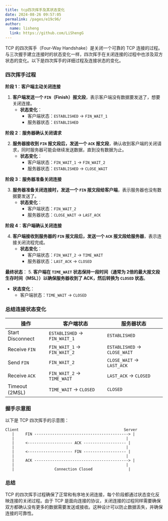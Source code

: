```yaml
---
title: tcp四次挥手及其状态变化
date: 2024-08-26 09:57:05
permalink: /pages/e19c96/
author: 
  name: lisheng
  link: https://github.com/LiShengG
---
```

TCP 的四次挥手（Four-Way Handshake）是关闭一个可靠的 TCP 连接的过程。与三次握手建立连接时的状态变化一样，四次挥手在关闭连接的过程中也涉及双方状态的变化。以下是四次挥手的详细过程及连接状态的变化。

### 四次挥手过程

**阶段 1**：**客户端主动关闭连接**

1. **客户端发送一个 `FIN`（Finish）报文段**，表示客户端没有数据要发送了，想要关闭连接。
   - **状态变化**：
     - 客户端状态：`ESTABLISHED` → `FIN_WAIT_1`
     - 服务器状态：`ESTABLISHED`

**阶段 2**：**服务器确认关闭请求**

2. **服务器接收到 `FIN` 报文段后，发送一个 `ACK` 报文段**，确认收到客户端的关闭请求，同时服务器可能会继续发送数据，直到没有数据为止。
   - **状态变化**：
     - 客户端状态：`FIN_WAIT_1` → `FIN_WAIT_2`
     - 服务器状态：`ESTABLISHED` → `CLOSE_WAIT`

**阶段 3**：**服务器准备关闭连接**

3. **服务器准备关闭连接时，发送一个 `FIN` 报文段给客户端**，表示服务器也没有数据要发送了。
   - **状态变化**：
     - 客户端状态：`FIN_WAIT_2`
     - 服务器状态：`CLOSE_WAIT` → `LAST_ACK`

**阶段 4**：**客户端确认关闭连接**

4. **客户端接收到服务器的 `FIN` 报文段后，发送一个 `ACK` 报文段给服务器**，表示连接关闭流程完成。
   - **状态变化**：
     - 客户端状态：`FIN_WAIT_2` → `TIME_WAIT`
     - 服务器状态：`LAST_ACK` → `CLOSED`

**最终状态**：
5. **客户端在 `TIME_WAIT` 状态保持一段时间（通常为 2倍的最大报文段生存时间（MSL））以确保服务器收到了 ACK，然后转换为 `CLOSED` 状态**。
   - **状态变化**：
     - 客户端状态：`TIME_WAIT` → `CLOSED`

### 总结连接状态变化

| 操作             | 客户端状态                   | 服务器状态                   |
| ---------------- | ---------------------------- | ---------------------------- |
| Start Disconnect | `ESTABLISHED` → `FIN_WAIT_1` | `ESTABLISHED`                |
| Receive `FIN`    | `FIN_WAIT_1` → `FIN_WAIT_2`  | `ESTABLISHED` → `CLOSE_WAIT` |
| Send `FIN`       | `FIN_WAIT_2`                 | `CLOSE_WAIT` → `LAST_ACK`    |
| Receive `ACK`    | `FIN_WAIT_2` → `TIME_WAIT`   | `LAST_ACK` → `CLOSED`        |
| Timeout (2MSL)   | `TIME_WAIT` → `CLOSED`       | `CLOSED`                     |

### 握手示意图

以下是 TCP 四次挥手的示意图：

```
Client                                               Server
   |     FIN ------------------------------------------> |
   |                                                  |
   |     <-------------------- ACK ------------------- |
   |                                                  |
   |     <-------------------- FIN ------------------- |
   |                                                  |
   |     ACK ------------------------------------------> |
   |                                                  |
   |                  Connection Closed                |
```

### 总结

TCP 的四次挥手过程确保了正常和有序地关闭连接，每个阶段都通过状态变化反映连接的关闭过程。由于 TCP 是面向连接的协议，关闭连接的过程同样需要确保双方都确认没有更多的数据需要发送或接收。这种设计可以防止数据丢失，并确保连接的可靠性。
